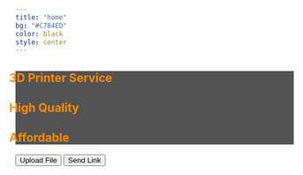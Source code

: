 ```yaml
---
title: "home"
bg: "#C784ED"
color: black
style: center
---
```


<style>
.intro-text {
	color:#FF8C00;
	font-weight: bold;
	background-color: rgba(0, 0, 0, 0.67);
}

ul {
  list-style-type: none;
  margin-left:-35px;
}
</style>

<section>
<div class="container">
	<div class="row">
		<div class="col-sm-4 col-sm-offset-4">
		<div class="intro-text">
			<ul>
				<li><h1>3D Printer Service</h1></li>
				<li><h2> High Quality</h2></li>
				<li><h2> Affordable</h2></li>
			</ul>
			</div>
		</div>
	</div>
	<div class="row">
		<div class="col-sm-4 col-sm-offset-4">
			<button type="submit" class="btn-default"  id="proceed">Upload File</button>
			<button type="submit" class="btn btn-log"  id="proceed">Send Link</button>
		</div>
	</div>
</div>
	
</section>


